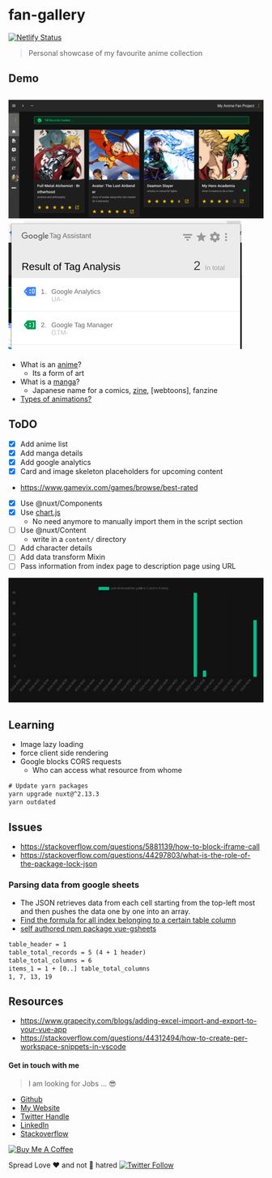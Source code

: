 # fan-gallery

[![Netlify Status](https://api.netlify.com/api/v1/badges/0cb96c66-4baa-4eb2-bc20-ae8616ac584d/deploy-status)](https://app.netlify.com/sites/fangallery/deploys)

> Personal showcase of my favourite anime collection

## Demo

![Demo homepage](/demo/Screenshot_20200409_183322.png)
![Google Tag Manager](/demo/Screenshot_20200410_004900.png)
---

* What is an [anime]?
  * Its a form of art
* What is a [manga]?
  * Japanese name for a comics, [zine], [webtoons], fanzine
* [Types of animations?](https://youtu.be/NZbrdCAsYqU)

[manga]: https://en.wikipedia.org/wiki/Manga
[anime]: https://en.wikipedia.org/wiki/Anime
[webtoon]: https://en.wikipedia.org/wiki/Webtoon
[zine]: https://en.wikipedia.org/wiki/Zine

## ToDO

* [x] Add anime list
* [x] Add manga details
* [x] Add google analytics
* [x] Card and image skeleton placeholders for upcoming content
* https://www.gamevix.com/games/browse/best-rated
* [x] Use @nuxt/Components
* [x] Use [chart.js](https://github.com/chartjs/Chart.js/releases/tag/v2.9.3)
  * No need anymore to manually import them in the script section
* [ ] Use @nuxt/Content
  * write in a `content/` directory
* [ ] Add character details
* [ ] Add data transform Mixin
* [ ] Pass information from index page to description page using URL

![charjs demo](/demo/chartjs.png)

## Learning

* Image lazy loading
* force client side rendering
* Google blocks CORS requests
  * Who can access what resource from whome

```
# Update yarn packages
yarn upgrade nuxt@^2.13.3
yarn outdated
```

## Issues

* https://stackoverflow.com/questions/5881139/how-to-block-iframe-call
* https://stackoverflow.com/questions/44297803/what-is-the-role-of-the-package-lock-json


### Parsing data from google sheets

* The JSON retrieves data from each cell starting from the top-left most and then pushes the data one by one into an array.
* [Find the formula for all index belonging to a certain table column](https://medium.com/dali-lab/google-sheets-and-json-easy-backend-e29e9ef3df2)
* [self authored npm package vue-gsheets](https://www.npmjs.com/package/vue-gsheets)

```
table_header = 1
table_total_records = 5 (4 + 1 header)
table_total_columns = 6
items_1 = 1 + [0..] table_total_columns
1, 7, 13, 19
```

## Resources

* https://www.grapecity.com/blogs/adding-excel-import-and-export-to-your-vue-app
* https://stackoverflow.com/questions/44312494/how-to-create-per-workspace-snippets-in-vscode


#### Get in touch with me

> I am looking for Jobs ... :sunglasses:

* [Github](https://github.com/avimehenwal/)
* [My Website](https://avimehenwal.in)
* [Twitter Handle](https://twitter.com/avimehenwal)
* [LinkedIn](https://in.linkedin.com/in/avimehenwal)
* [Stackoverflow](https://stackoverflow.com/users/1915935/avi-mehenwal)

<a href="https://www.buymeacoffee.com/F1j07cV" target="_blank"><img src="https://cdn.buymeacoffee.com/buttons/default-orange.png" alt="Buy Me A Coffee" style="height: 51px !important;width: 217px !important;" ></a>

 Spread Love :hearts: and not :no_entry_sign: hatred   [![Twitter Follow](https://img.shields.io/twitter/follow/avimehenwal.svg?style=social)](https://twitter.com/avimehenwal)
